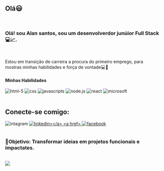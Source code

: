 <h2>Olá😃</h2>
<br>
<h3>Olá! sou Alan santos, sou um desenvolverdor junúior Full Stack💻📈.</h3>
<br>
<p>Estou em transição de carreira a procura do primeiro emprego, para mostras minhas habilidades e força de vontade💻💪</p>
<h4>Minhas Habilidades</h4>
<p align="left">
<img src="https://img.shields.io/badge/HTML5-E34F26?style=for-the-badge&logo=html5&logoColor=white" alt="html-5">
<img src="https://img.shields.io/badge/CSS-239120?&style=for-the-badge&logo=css3&logoColor=white" alt="css">
<img src="https://img.shields.io/badge/JavaScript-F7DF1E?style=for-the-badge&logo=javascript&logoColor=black" alt="javascripts">
  <img src="https://img.shields.io/badge/Node.js-43853D?style=for-the-badge&logo=node.js&logoColor=white" alt="node.js">
  <img src="https://img.shields.io/badge/React-20232A?style=for-the-badge&logo=react&logoColor=61DAFB" alt="react">
   <img src="https://img.shields.io/badge/Microsoft-666666?style=for-the-badge&logo=microsoft&logoColor=white" alt="microsoft">
  
<br>
<br>
<h2>Conecte-se comigo:</h2>
<p align="left>
<a href="https://www.instagram.com/alan_santossan?igsh=NTJhamFtZHJhZHhx">
  <img src="https://raw.githubusercontent.com/AlanSantos401/AlanSantos401/b5c991c5b258bf1ddbc426153d1174f1de0cc7c5/icons8-instagram%20(1).svg" alt="intagram"></a>
  <a href="https://www.linkedin.com/in/alan-santos-a27951347">
  <img src="https://raw.githubusercontent.com/AlanSantos401/AlanSantos401/201d7c164a9a66977c4dbf9d8252329cd821d796/icons8-linkedin.svg" alt="linkedin></a>
<a href="https://www.facebook.com/share/15nngZo8R2/">
  <img src="https://raw.githubusercontent.com/AlanSantos401/AlanSantos401/029a0bf46b7e759e409364da03d64d51f2bc2205/icons8-facebook.svg" alt="facebook"></a>
  <br>
  <br>
  <h3>🎯Objetivo: Transformar ideias em projetos funcionais e impactates.</h3>
  <bR>
<img src="https://media2.dev.to/dynamic/image/width=800%2Cheight=%2Cfit=scale-down%2Cgravity=auto%2Cformat=auto/https%3A%2F%2Fmedia1.tenor.com%2Fimages%2F0c34272909ee2a4db5606a014082312b%2Ftenor.gif%3Fitemid%3D15828752">
